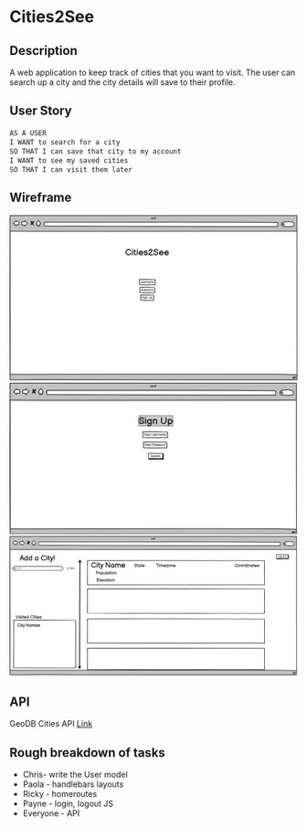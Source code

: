 # Cities2See

## Description

A web application to keep track of cities that you want to visit. The user can search up a city and the city details will save to their profile. 

## User Story

```
AS A USER
I WANT to search for a city
SO THAT I can save that city to my account
I WANT to see my saved cities
SO THAT I can visit them later
```

## Wireframe

![Screenshot of Wireframe](public/images/Cities2See.PNG)
![Screenshot of Wireframe](public/images/Cities2See-3.PNG)
![Screenshot of Wireframe](public/images/Cities2See-2.PNG)


## API

GeoDB Cities API [Link](https://wirefreethought.github.io/geodb-cities-api-docs/#operation--v1-geo-cities--cityId--get)

## Rough breakdown of tasks

* Chris- write the User model 
* Paola - handlebars layouts
* Ricky - homeroutes
* Payne - login, logout JS
* Everyone - API